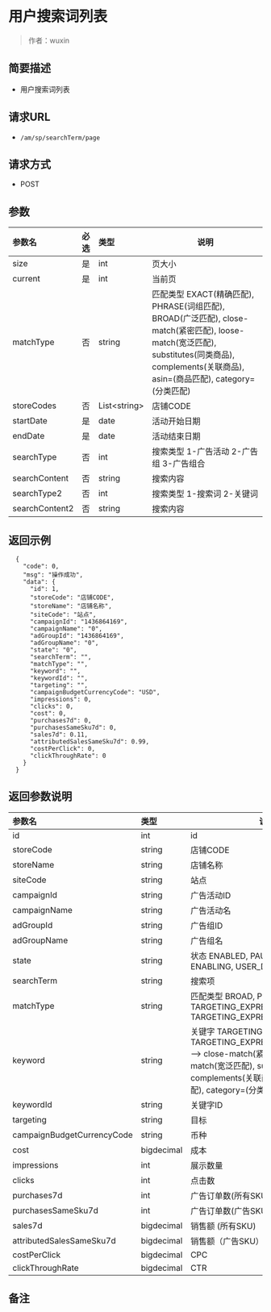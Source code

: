 # 用户搜索词列表

> 作者：wuxin

## 简要描述

- 用户搜索词列表

## 请求URL
- `/am/sp/searchTerm/page`
  
## 请求方式
- POST 

## 参数

|参数名|必选|类型|说明|
|:----    |:---|:----- |-----   |
|size |是  |int |页大小   |
|current |是  |int | 当前页    |
|matchType     |否  |string | 匹配类型  EXACT(精确匹配), PHRASE(词组匹配), BROAD(广泛匹配), close-match(紧密匹配), loose-match(宽泛匹配), substitutes(同类商品), complements(关联商品), asin=(商品匹配), category=(分类匹配)|
|storeCodes     |否  | List&lt;string> |  店铺CODE   |
|startDate     |是  |date |  活动开始日期   |
|endDate     |是  |date |  活动结束日期   |
|searchType     |否  |int |  搜索类型  1-广告活动 2-广告组 3-广告组合 |
|searchContent     |否  |string |  搜索内容   |
|searchType2     |否  |int |  搜索类型 1-搜索词  2-关键词 |
|searchContent2     |否  |string |  搜索内容   |


## 返回示例 

``` 
  {
    "code": 0,
	"msg": "操作成功",
    "data": {
      "id": 1,
      "storeCode": "店铺CODE",
      "storeName": "店铺名称",
	  "siteCode": "站点",
      "campaignId": "1436864169",
      "campaignName": "0",
	  "adGroupId": "1436864169",
      "adGroupName": "0",
	  "state": "0",
	  "searchTerm": "",
	  "matchType": "",
	  "keyword": "",
	  "keywordId": "",
	  "targeting": "",
	  "campaignBudgetCurrencyCode": "USD",
	  "impressions": 0,
	  "clicks": 0,
	  "cost": 0,
	  "purchases7d": 0,
	  "purchasesSameSku7d": 0,
	  "sales7d": 0.11,
	  "attributedSalesSameSku7d": 0.99,
	  "costPerClick": 0,
	  "clickThroughRate": 0
    }
  }
```

## 返回参数说明 

|参数名|类型|说明|
|:-----  |:-----|-----                           |
|id |int   |id |
|storeCode |string   |店铺CODE |
|storeName |string   |店铺名称 |
|siteCode |string |站点|
|campaignId |string   |广告活动ID |
|campaignName |string   |广告活动名 |
|adGroupId |string   |广告组ID |
|adGroupName |string   |广告组名 |
|state |string   |状态  ENABLED, PAUSED, ARCHIVED, ENABLING, USER_DELETED, OTHER  |
|searchTerm|string|搜索项|
|matchType |string   |匹配类型 BROAD, PHRASE, EXACT, TARGETING_EXPRESSION, TARGETING_EXPRESSION_PREDEFINED |
|keyword |string   |关键字  TARGETING_EXPRESSION、TARGETING_EXPRESSION_PREDEFINED --> close-match(紧密匹配), loose-match(宽泛匹配), substitutes(同类商品), complements(关联商品), asin=(商品匹配), category=(分类匹配)|
|keywordId |string   |关键字ID |
|targeting | string | 目标 |
|campaignBudgetCurrencyCode |string   |币种 |
|cost | bigdecimal | 成本 |
|impressions |int   |展示数量 |
|clicks |int   |点击数 |
|purchases7d |int   |广告订单数(所有SKU) |
|purchasesSameSku7d |int   |广告订单数(广告SKU) |
|sales7d |bigdecimal   |销售额 (所有SKU) |
|attributedSalesSameSku7d |bigdecimal   |销售额（广告SKU） |
|costPerClick |bigdecimal   |CPC |
|clickThroughRate |bigdecimal   |CTR |


## 备注